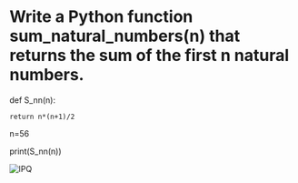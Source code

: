 # Write a Python function sum_natural_numbers(n) that returns the sum of the first n natural numbers.

def S_nn(n):
   
    return n*(n+1)/2


n=56


print(S_nn(n))

![IPQ](https://github.com/user-attachments/assets/cd1e3d1c-48d0-4e33-9b01-e74dba7b23c4)
